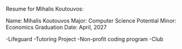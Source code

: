 Resume for Mihalis Koutouvos:

Name: Mihalis Koutouvos
Major: Computer Science
Potential Minor: Economics
Graduation Date: April, 2027

-Lifeguard 
-Tutoring Project
-Non-profit coding program 
-Club 